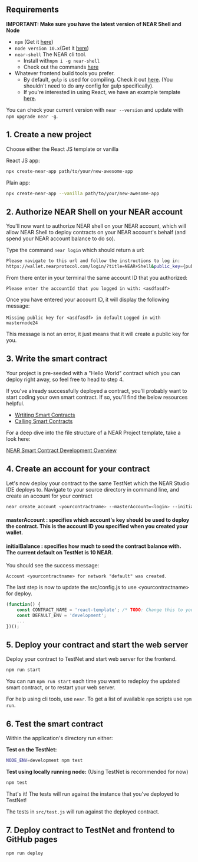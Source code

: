 ## Requirements

**IMPORTANT: Make sure you have the latest version of NEAR Shell and Node**

* `npm` \(Get it [here](https://www.npmjs.com/get-npm)\)
* `node version 10.x`\(Get it [here](https://nodejs.org/en/download)\)
* `near-shell`  The NEAR cli tool.
  * Install with`npm i -g near-shell`
  * Check out the commands [here](https://github.com/nearprotocol/near-shell)
* Whatever frontend build tools you prefer.
  * By default, `gulp` is used for compiling.  Check it out [here](https://gulpjs.com/). \(You shouldn't need to do any config for gulp specifically\).
  * If you're interested in using React, we have an example template [here](https://github.com/nearprotocol/react-template).

You can check your current version with `near --version` and update with `npm upgrade near -g`.

## 1. Create a new project

Choose either the React JS template or vanilla

React JS app:
```bash
npx create-near-app path/to/your/new-awesome-app
```
Plain app:
```bash
npx create-near-app --vanilla path/to/your/new-awesome-app
```

## 2. Authorize NEAR Shell on your NEAR account

You'll now want to authorize NEAR shell on your NEAR account, which will allow NEAR Shell to deploy contracts on your NEAR account's behalf \(and spend your NEAR account balance to do so\).

Type the command `near login` which should return a url:

```bash
Please navigate to this url and follow the instructions to log in:
https://wallet.nearprotocol.com/login/?title=NEAR+Shell&public_key={publicKey}
```

From there enter in your terminal the same account ID that you authorized:

`Please enter the accountId that you logged in with: <asdfasdf>`

Once you have entered your account ID, it will display the following message:

`Missing public key for <asdfasdf> in default`
`Logged in with masternode24`

This message is not an error, it just means that it will create a public key for you.

## 3. Write the smart contract

Your project is pre-seeded with a "Hello World" contract which you can deploy right away, so feel free to head to step 4.

If you've already successfully deployed a contract, you'll probably want to start coding your own smart contract. If so, you'll find the below resources helpful.

* [Wrtiting Smart Contracts](../development/writing-smart-contracts.md)
* [Calling Smart Contracts](../development/calling-smart-contracts.md)

For a deep dive into the file structure of a NEAR Project template, take a look here:

[NEAR Smart Contract Development Overview](../quick-start/development-overview.md)

## 4. Create an account for your contract

Let's now deploy your contract to the same TestNet which the NEAR Studio IDE deploys to. Navigate to your source directory in command line, and create an account for your contract

```bash
near create_account <yourcontractname> --masterAccount=<login> --initialBalance <initalbalance>
```

#### masterAccount : specifies which account's key should be used to deploy the contract. This is the account ID you specified when you created your wallet.
#### initialBalance : specifies how much to seed the contract balance with. The current default on TestNet is 10 NEAR.

You should see the success message:

`Account <yourcontractname> for network "default" was created.`

The last step is now to update the src/config.js to use &lt;yourcontractname&gt; for deploy.

```javascript
(function() {
    const CONTRACT_NAME = 'react-template'; /* TODO: Change this to your contract's name! */
    const DEFAULT_ENV = 'development';
    ...
})();
```

## 5. Deploy your contract and start the web server

Deploy your contract to TestNet and start web server for the frontend.

```bash
npm run start
```

You can run `npm run start` each time you want to redeploy the updated smart contract, or to restart your web server.

For help using cli tools, use `near`. To get a list of available `npm` scripts use `npm run`.

## 6. Test the smart contract

Within the application's directory run either:

**Test on the TestNet:**

```bash
NODE_ENV=development npm test
```

**Test using locally running node:** \(Using TestNet is recommended for now\)

```bash
npm test
```

That's it! The tests will run against the instance that you've deployed to TestNet!

The tests in `src/test.js` will run against the deployed contract.

## 7. Deploy contract to TestNet and frontend to GitHub pages

```bash
npm run deploy
```
